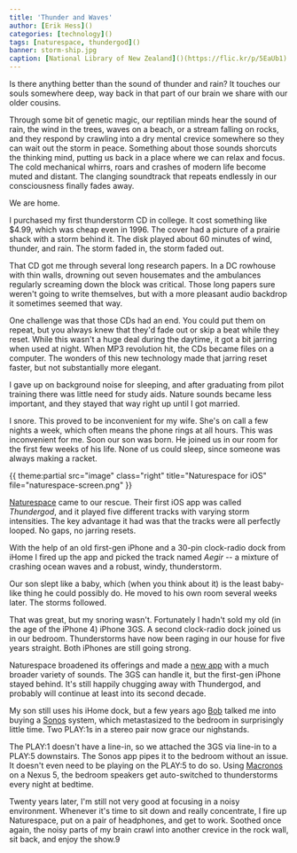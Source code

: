 ```yaml
---
title: 'Thunder and Waves'
author: [Erik Hess]()
categories: [technology]()
tags: [naturespace, thundergod]()
banner: storm-ship.jpg
caption: [National Library of New Zealand]()(https://flic.kr/p/5EaUb1)
---
```


Is there anything better than the sound of thunder and rain? It touches our souls somewhere deep, way back in that part of our brain we share with our older cousins. 

Through some bit of genetic magic, our reptilian minds hear the sound of rain, the wind in the trees, waves on a beach, or a stream falling on rocks, and they respond by crawling into a dry mental crevice somewhere so they can wait out the storm in peace. Something about those sounds shorcuts the thinking mind, putting us back in a place where we can relax and focus. The cold mechanical whirrs, roars and crashes of modern life become muted and distant. The clanging soundtrack that repeats endlessly in our consciousness finally fades away. 

We are home.

I purchased my first thunderstorm CD in college. It cost something like $4.99, which was cheap even in 1996. The cover had a picture of a prairie shack with a storm behind it. The disk played about 60 minutes of wind, thunder, and rain. The storm faded in, the storm faded out.

That CD got me through several long research papers. In a DC rowhouse with thin walls, drowning out seven housemates and the ambulances regularly screaming down the block was critical. Those long papers sure weren't going to write themselves, but with a more pleasant audio backdrop it sometimes seemed that way.

One challenge was that those CDs had an end. You could put them on repeat, but you always knew that they'd fade out or skip a beat while they reset. While this wasn't a huge deal during the daytime, it got a bit jarring when used at night. When MP3 revolution hit, the CDs became files on a computer. The wonders of this new technology made that jarring reset faster, but not substantially more elegant. 

I gave up on background noise for sleeping, and after graduating from pilot training there was little need for study aids. Nature sounds became less important, and they stayed that way right up until I got married.

I snore. This proved to be inconvenient for my wife. She's on call a few nights a week, which often means the phone rings at all hours. This was inconvenient for me. Soon our son was born. He joined us in our room for the first few weeks of his life. None of us could sleep, since someone was always making a racket.

{{ theme:partial src="image" class="right" title="Naturespace for iOS" file="naturespace-screen.png" }}

[Naturespace][5] came to our rescue. Their first iOS app was called *Thundergod*, and it played five different tracks with varying storm intensities. The key advantage it had was that the tracks were all perfectly looped. No gaps, no jarring resets.

With the help of an old first-gen iPhone and a 30-pin clock-radio dock from iHome I fired up the app and picked the track named *Aegir* -- a mixture of crashing ocean waves and a robust, windy, thunderstorm.

Our son slept like a baby, which (when you think about it) is the least baby-like thing he could possibly do. He moved to his own room several weeks later. The storms followed.

That was great, but my snoring wasn't. Fortunately I hadn't sold my old (in the age of the iPhone 4) iPhone 3GS. A second clock-radio dock joined us in our bedroom. Thunderstorms have now been raging in our house for five years straight. Both iPhones are still going strong. 

Naturespace broadened its offerings and made a [new app][6] with a much broader variety of sounds. The 3GS can handle it, but the first-gen iPhone stayed behind. It's still happily chugging away with Thundergod, and probably will continue at least into its second decade.

My son still uses his iHome dock, but a few years ago [Bob][7] talked me into buying a [Sonos][8] system, which metastasized to the bedroom in surprisingly little time. Two PLAY:1s in a stereo pair now grace our nighstands. 

The PLAY:1 doesn't have a line-in, so we attached the 3GS via line-in to a PLAY:5 downstairs. The Sonos app pipes it to the bedroom without an issue. It doesn't even need to be playing on the PLAY:5 to do so. Using [Macronos][9] on a Nexus 5, the bedroom speakers get auto-switched to thunderstorms every night at bedtime.

Twenty years later, I'm still not very good at focusing in a noisy environment. Whenever it's time to sit down and really concentrate, I fire up Naturespace, put on a pair of headphones, and get to work. Soothed once again, the noisy parts of my brain crawl into another crevice in the rock wall, sit back, and enjoy the show.9

[5]:	http://www.naturespace.com/
[6]:	https://itunes.apple.com/app/naturespace-relax-meditate/id312618509?mt=8
[7]:	http://twitter.com/takitapart
[8]:	http://sonos.com
[9]:	https://play.google.com/store/apps/details?id=dk.youtec.android.macronos&hl=en